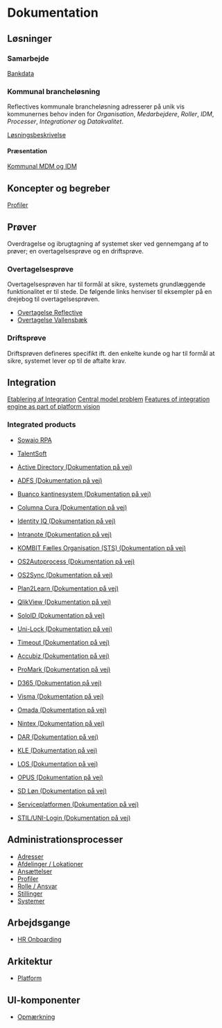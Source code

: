 # Dokumentation

## Løsninger

### Samarbejde

[Bankdata](./solutions/bankdata.md)

### Kommunal brancheløsning

Reflectives kommunale brancheløsning adresserer på unik vis kommunernes behov
inden for _Organisation_, _Medarbejdere_, _Roller_, _IDM_, _Processer_,
_Integrationer_ og _Datakvalitet_.

[Løsningsbeskrivelse](./solutions/loesningsbeskrivelse.md)

#### Præsentation

[Kommunal MDM og IDM](./solutions/municipality.md)

## Koncepter og begreber

[Profiler](./profiles/profiles.md)

## Prøver

Overdragelse og ibrugtagning af systemet sker ved gennemgang af to prøver; en
overtagelsesprøve og en driftsprøve.

### Overtagelsesprøve

Overtagelsesprøven har til formål at sikre, systemets grundlæggende
funktionalitet er til stede. De følgende links henviser til eksempler på en
drejebog til overtagelsesprøven.

* [Overtagelse Reflective](./trials/handover/reflective.md)
* [Overtagelse Vallensbæk](./trials/handover/vallensbaek.md)

### Driftsprøve

Driftsprøven defineres specifikt ift. den enkelte kunde og har til formål at
sikre, systemet lever op til de aftalte krav.

## Integration

[Etablering af Integration](./integrations/etablering_af_integration.md#etablering-af-integration)
[Central model problem](./integrations/central_model_problem.md#central-model-problem)
[Features of integration engine as part of platform vision](./platform/readme.md#integration-service)

### Integrated products
* [Sowaio RPA](./integrations/sowaio_rpa/readme.md#integration-med-sowaio-rpa)
* [TalentSoft](./integrations/talentsoft/readme.md#talentsoft-to-reflective-integration)

* [Active Directory (Dokumentation på vej)](./integrations/active_directory.md)
* [ADFS (Dokumentation på vej)](./integrations/adfs.md)
* [Buanco kantinesystem (Dokumentation på vej)](./integrations/buanco.md)
* [Columna Cura (Dokumentation på vej)](./integrations/columna_cura.md)
* [Identity IQ (Dokumentation på vej)](./integrations/identity_iq.md)
* [Intranote (Dokumentation på vej)](./integrations/intranote.md)
* [KOMBIT Fælles Organisation (STS) (Dokumentation på vej)](./integrations/faelles_organisation.md)
* [OS2Autoprocess (Dokumentation på vej)](./integrations/os2_autoprocess.md)
* [OS2Sync (Dokumentation på vej)](./integrations/os2_sync.md)
* [Plan2Learn (Dokumentation på vej)](./integrations/plan2learn.md)
* [QlikView (Dokumentation på vej)](./integrations/qlikview.md)
* [SoloID (Dokumentation på vej)](./integrations/soloid.md)
* [Uni-Lock (Dokumentation på vej)](./integrations/uni-lock.md)
* [Timeout (Dokumentation på vej)](./integrations/timeout.md)
* [Accubiz (Dokumentation på vej)](./integrations/accubiz.md)
* [ProMark (Dokumentation på vej)](./integrations/promark.md)
* [D365 (Dokumentation på vej)](./integrations/d365.md)
* [Visma (Dokumentation på vej)](./integrations/visma.md)
* [Omada (Dokumentation på vej)](./integrations/omada.md)
* [Nintex (Dokumentation på vej)](./integrations/nintex.md)
* [DAR (Dokumentation på vej)](./integrations/dar.md)
* [KLE (Dokumentation på vej)](./integrations/kle.md)
* [LOS (Dokumentation på vej)](./integrations/los.md)
* [OPUS (Dokumentation på vej)](./integrations/opus.md)
* [SD Løn (Dokumentation på vej)](./integrations/sd_loen.md)
* [Serviceplatformen (Dokumentation på vej)](./integrations/serviceplatformen.md)
* [STIL/UNI-Login (Dokumentation på vej)](./integrations/uni-login.md)

## Administrationsprocesser

* [Adresser](./administrationsprocesser/address.md)
* [Afdelinger / Lokationer](./administrationsprocesser/unit.md)
* [Ansættelser](./administrationsprocesser/employment.md)
* [Profiler](./profiles/profile-editor.md)
* [Rolle / Ansvar](./administrationsprocesser/role.md)
* [Stillinger](./administrationsprocesser/job-title.md)
* [Systemer](./administrationsprocesser/system.md)

## Arbejdsgange

* [HR Onboarding](./platform/hr-onboarding.md)

## Arkitektur

* [Platform](./platform/readme.md#the-reflective-platform)

## UI-komponenter

* [Opmærkning](./ui-components/tagging.md#opmærkningskomponent)
